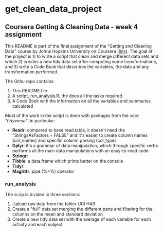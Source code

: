 # get_clean_data_project
## Coursera Getting &amp; Cleaning Data - week 4 assignment

This README is part of the final assignment of the "Getting and Cleaning Data" course by Johns Hopkins University on Coursera ([link](https://www.coursera.org/learn/data-cleaning/peer/FIZtT/getting-and-cleaning-data-course-project)).
The goal of the project is 1) to write a script that clean and merge different data sets and which 2) creates a new tidy data set after computing some transformations, and 3) write a Code Book that describes the variables, the data and any transformation performed.

The Githu repo contains:
1. This README file
2. A script, run_analysis.R, the does all the tasks required
3. A Code Book with the information on all the variables and summaries calculated

Most of the work in the script is done with packages from the core *"tidyverse"*, in particular:
- **Readr**: compared to base read.table, it doesn't need the "StringsAsFactors = FALSE" and it's easier to create column names (col_names) and specific column parsing (col_type)
- **Dplyr**: it's a grammar of data manipulation, which through specific verbs performs all the main data manipulations with an easy-to-read code
- **Stringr**:
- **Tibble**: a data.frame which prints better on the console
- **Tidyr**:
- **Magrittr**: pipe (%>%) operator

### run_analysis
The scrip is divided in three sections:
1. Upload raw data from the folder UCI HAR
2. Create a "full" data set merging the different parts and filtering for the columns on the mean and standard deviation
3. Create a new tidy data set with the average of each variable for each activity and each subject
